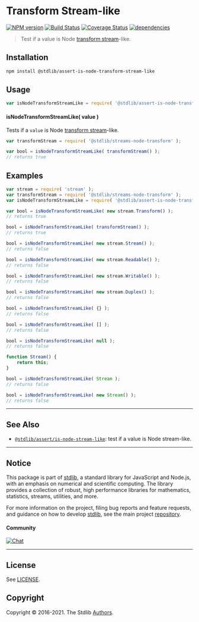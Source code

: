 <!--

@license Apache-2.0

Copyright (c) 2018 The Stdlib Authors.

Licensed under the Apache License, Version 2.0 (the "License");
you may not use this file except in compliance with the License.
You may obtain a copy of the License at

   http://www.apache.org/licenses/LICENSE-2.0

Unless required by applicable law or agreed to in writing, software
distributed under the License is distributed on an "AS IS" BASIS,
WITHOUT WARRANTIES OR CONDITIONS OF ANY KIND, either express or implied.
See the License for the specific language governing permissions and
limitations under the License.

-->

# Transform Stream-like

[![NPM version][npm-image]][npm-url] [![Build Status][test-image]][test-url] [![Coverage Status][coverage-image]][coverage-url] [![dependencies][dependencies-image]][dependencies-url]

> Test if a value is Node [transform stream][nodejs-stream]-like.

<section class="installation">

## Installation

```bash
npm install @stdlib/assert-is-node-transform-stream-like
```

</section>

<section class="usage">

## Usage

```javascript
var isNodeTransformStreamLike = require( '@stdlib/assert-is-node-transform-stream-like' );
```

#### isNodeTransformStreamLike( value )

Tests if a `value` is Node [transform stream][nodejs-stream]-like.

```javascript
var transformStream = require( '@stdlib/streams-node-transform' );

var bool = isNodeTransformStreamLike( transformStream() );
// returns true
```

</section>

<!-- /.usage -->

<section class="notes">

</section>

<!-- /.notes -->

<section class="examples">

## Examples

<!-- eslint no-undef: "error" -->

```javascript
var stream = require( 'stream' );
var transformStream = require( '@stdlib/streams-node-transform' );
var isNodeTransformStreamLike = require( '@stdlib/assert-is-node-transform-stream-like' );

var bool = isNodeTransformStreamLike( new stream.Transform() );
// returns true

bool = isNodeTransformStreamLike( transformStream() );
// returns true

bool = isNodeTransformStreamLike( new stream.Stream() );
// returns false

bool = isNodeTransformStreamLike( new stream.Readable() );
// returns false

bool = isNodeTransformStreamLike( new stream.Writable() );
// returns false

bool = isNodeTransformStreamLike( new stream.Duplex() );
// returns false

bool = isNodeTransformStreamLike( {} );
// returns false

bool = isNodeTransformStreamLike( [] );
// returns false

bool = isNodeTransformStreamLike( null );
// returns false

function Stream() {
    return this;
}

bool = isNodeTransformStreamLike( Stream );
// returns false

bool = isNodeTransformStreamLike( new Stream() );
// returns false
```

</section>

<!-- /.examples -->

<!-- Section for related `stdlib` packages. Do not manually edit this section, as it is automatically populated. -->

<section class="related">

* * *

## See Also

-   [`@stdlib/assert/is-node-stream-like`][@stdlib/assert/is-node-stream-like]: test if a value is Node stream-like.

</section>

<!-- /.related -->

<!-- Section for all links. Make sure to keep an empty line after the `section` element and another before the `/section` close. -->


<section class="main-repo" >

* * *

## Notice

This package is part of [stdlib][stdlib], a standard library for JavaScript and Node.js, with an emphasis on numerical and scientific computing. The library provides a collection of robust, high performance libraries for mathematics, statistics, streams, utilities, and more.

For more information on the project, filing bug reports and feature requests, and guidance on how to develop [stdlib][stdlib], see the main project [repository][stdlib].

#### Community

[![Chat][chat-image]][chat-url]

---

## License

See [LICENSE][stdlib-license].


## Copyright

Copyright &copy; 2016-2021. The Stdlib [Authors][stdlib-authors].

</section>

<!-- /.stdlib -->

<!-- Section for all links. Make sure to keep an empty line after the `section` element and another before the `/section` close. -->

<section class="links">

[npm-image]: http://img.shields.io/npm/v/@stdlib/assert-is-node-transform-stream-like.svg
[npm-url]: https://npmjs.org/package/@stdlib/assert-is-node-transform-stream-like

[test-image]: https://github.com/stdlib-js/assert-is-node-transform-stream-like/actions/workflows/test.yml/badge.svg
[test-url]: https://github.com/stdlib-js/assert-is-node-transform-stream-like/actions/workflows/test.yml

[coverage-image]: https://img.shields.io/codecov/c/github/stdlib-js/assert-is-node-transform-stream-like/main.svg
[coverage-url]: https://codecov.io/github/stdlib-js/assert-is-node-transform-stream-like?branch=main

[dependencies-image]: https://img.shields.io/david/stdlib-js/assert-is-node-transform-stream-like.svg
[dependencies-url]: https://david-dm.org/stdlib-js/assert-is-node-transform-stream-like/main

[chat-image]: https://img.shields.io/gitter/room/stdlib-js/stdlib.svg
[chat-url]: https://gitter.im/stdlib-js/stdlib/

[stdlib]: https://github.com/stdlib-js/stdlib

[stdlib-authors]: https://github.com/stdlib-js/stdlib/graphs/contributors

[stdlib-license]: https://raw.githubusercontent.com/stdlib-js/assert-is-node-transform-stream-like/main/LICENSE

[nodejs-stream]: https://nodejs.org/api/stream.html

<!-- <related-links> -->

[@stdlib/assert/is-node-stream-like]: https://github.com/stdlib-js/assert-is-node-stream-like

<!-- </related-links> -->

</section>

<!-- /.links -->

